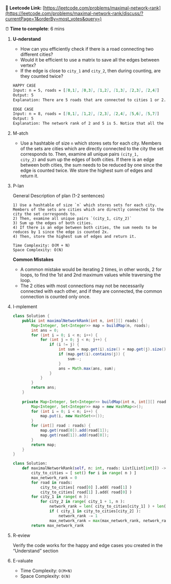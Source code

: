 🔗 **Leetcode Link:** [https://leetcode.com/problems/maximal-network-rank](https://leetcode.com/problems/maximal-network-rank/discuss/?currentPage=1&orderBy=most_votes&query=)

⏰ **Time to complete**: 6 mins

1. **U-nderstand**
    - How can you efficiently check if there is a road connecting two different cities?
    - Would it be efficient to use a matrix to save all the edges between vertex?
    - If the edge is close to `city_1` and `city_2`, then during counting, are they counted twice?
    
    ```markdown
    HAPPY CASE
    Input: n = 5, roads = [[0,1], [0,3], [1,2], [1,3], [2,3], [2,4]]
    Output: 5
    Explanation: There are 5 roads that are connected to cities 1 or 2. 
    
    EDGE CASE 
    Input: n = 8, roads = [[0,1], [1,2], [2,3], [2,4], [5,6], [5,7]]
    Output: 5
    Explanation: The network rank of 2 and 5 is 5. Notice that all the cities do not have to be connected.
    ```
    
2. M-atch
    - Use a hashtable of size `n` which stores sets for each city. Members of the sets are cities which are directly connected to the city the set corresponds to. Then, examine all unique pairs `(city_1, city_2)` and sum up the edges of both cities. If there is an edge between both cities, the sum needs to be reduced by one since the edge is counted twice. We store the highest sum of edges and return it.
3. P-lan
    
    General Description of plan (1-2 sentences)
    
    ```
    1) Use a hashtable of size `n` which stores sets for each city. Members of the sets are cities which are directly connected to the city the set corresponds to.
    2) Then, examine all unique pairs `(city_1, city_2)`
    3) Sum up the edges of both cities.
    4) If there is an edge between both cities, the sum needs to be reduces by 1 since the edge is counted 2x.
    4) Then, store the highest sum of edges and return it.
    
    Time Complexity: O(M + N)
    Space Complexity: O(N)
    ```
    
    **Common Mistakes**
    
    - A common mistake would be iterating 2 times, in other words, 2 for loops, to find the 1st and 2nd maximum values while traversing the loop.
    - The 2 cities with most connections may not be necessarily connected with each other, and if they are connected, the common connection is counted only once.
4. I-mplement
    
    ```java
    class Solution {
        public int maximalNetworkRank(int n, int[][] roads) {
            Map<Integer, Set<Integer>> map = buildMap(n, roads);
            int ans = 0;
            for (int i = 0; i < n; i++) {
                for (int j = 0; j < n; j++) {
                    if (i != j) {
                        int sum = map.get(i).size() + map.get(j).size();
                        if (map.get(i).contains(j)) {
                            sum--;
                        }
                        ans = Math.max(ans, sum);
                    }
                }
            }
            return ans;
        }
        
        private Map<Integer, Set<Integer>> buildMap(int n, int[][] roads) {
            Map<Integer, Set<Integer>> map = new HashMap<>();
            for (int i = 0; i < n; i++) {
                map.put(i, new HashSet<>());
            }
            for (int[] road : roads) {
                map.get(road[0]).add(road[1]);
                map.get(road[1]).add(road[0]);
            }
            return map;
        }
    }
    ```
    
    ```python
    class Solution:
        def maximalNetworkRank(self, n: int, roads: List[List[int]]) -> int:
            city_to_cities = [ set() for i in range( n ) ]
            max_network_rank = 0
            for road in roads:
                city_to_cities[ road[0] ].add( road[1] )
                city_to_cities[ road[1] ].add( road[0] )
            for city_1 in range( n ):
                for city_2 in range( city_1 + 1, n ):
                    network_rank = len( city_to_cities[city_1] ) + len( city_to_cities[city_2] )
                    if ( city_1 in city_to_cities[city_2] ):
                        network_rank -= 1
                    max_network_rank = max(max_network_rank, network_rank)
            return max_network_rank
    ```
    
5. R-eview
    
    Verify the code works for the happy and edge cases you created in the “Understand” section
    
6. E-valuate
    - Time Complexity: `O(M+N)`
    - Space Complexity: `O(N)`
